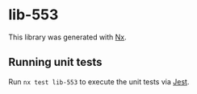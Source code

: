 # lib-553

This library was generated with [Nx](https://nx.dev).

## Running unit tests

Run `nx test lib-553` to execute the unit tests via [Jest](https://jestjs.io).
